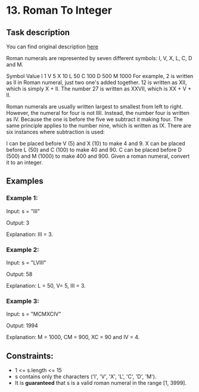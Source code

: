 # **13. Roman To Integer**

## **Task description**

You can find original description [here](https://leetcode.com/problems/roman-to-integer/)

Roman numerals are represented by seven different symbols: I, V, X, L, C, D and M.

Symbol Value
I 1
V 5
X 10
L 50
C 100
D 500
M 1000
For example, 2 is written as II in Roman numeral, just two one's added together. 12 is written as XII, which is simply X + II. The number 27 is written as XXVII, which is XX + V + II.

Roman numerals are usually written largest to smallest from left to right. However, the numeral for four is not IIII. Instead, the number four is written as IV. Because the one is before the five we subtract it making four. The same principle applies to the number nine, which is written as IX. There are six instances where subtraction is used:

I can be placed before V (5) and X (10) to make 4 and 9.
X can be placed before L (50) and C (100) to make 40 and 90.
C can be placed before D (500) and M (1000) to make 400 and 900.
Given a roman numeral, convert it to an integer.

## **Examples**

### **Example 1:**

Input: s = "III"

Output: 3

Explanation: III = 3.

### **Example 2:**

Input: s = "LVIII"

Output: 58

Explanation: L = 50, V= 5, III = 3.

### **Example 3:**

Input: s = "MCMXCIV"

Output: 1994

Explanation: M = 1000, CM = 900, XC = 90 and IV = 4.

## **Constraints:**

- 1 <= s.length <= 15
- s contains only the characters ('I', 'V', 'X', 'L', 'C', 'D', 'M').
- It is **guaranteed** that s is a valid roman numeral in the range [1, 3999].
